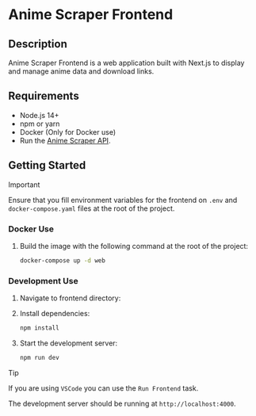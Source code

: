 # Anime Scraper Frontend

## Description

Anime Scraper Frontend is a web application built with Next.js to display and manage anime data and download links.

## Requirements

- Node.js 14+
- npm or yarn
- Docker (Only for Docker use)
- Run the [Anime Scraper API](/backend/README.md).

## Getting Started

> [!IMPORTANT]
> Ensure that you fill environment variables for the frontend on `.env` and `docker-compose.yaml` files at the root of the project.

### Docker Use

1. Build the image with the following command at the root of the project:

   ```bash
   docker-compose up -d web
   ```

### Development Use

1. Navigate to frontend directory:

2. Install dependencies:

   ```bash
   npm install
   ```

3. Start the development server:

   ```bash
   npm run dev
   ```

> [!TIP]
> If you are using `VSCode` you can use the `Run Frontend` task.

The development server should be running at `http://localhost:4000`.
